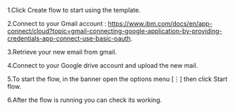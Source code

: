 1.Click Create flow to start using the template. 

2.Connect to your Gmail account : https://www.ibm.com/docs/en/app-connect/cloud?topic=gmail-connecting-google-application-by-providing-credentials-app-connect-use-basic-oauth.

3.Retrieve your new email from gmail.

4.Connect to your Google drive account and upload the new mail.

5.To start the flow, in the banner open the options menu [⋮] then click Start flow. 

6.After the flow is running you can check its working.